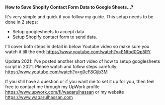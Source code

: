 **How to Save Shopify Contact Form Data to Google Sheets…?**

It's very simple and quick if you follow my guide. This setup needs to be done in 2 steps:

- Setup googlesheets to accept data.
- Setup Shopify contact form to send data.

I'll cover both steps in detail in below Youtube video so make sure you watch it till the end:
https://www.youtube.com/watch?v=ENtbd0Qp5RY

Updata 2021: I've posted another short video of how to setup googlesheets script in 2021. Please watch and follow steps carefully: https://www.youtube.com/watch?v=g0eF8Cijb3M

If you still have a question or if you want me to set it up for you, then feel free to contact me through my UpWork profile https://www.upwork.com/fl/waqarulhassan or my website https://www.waqarulhassan.com
